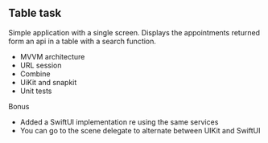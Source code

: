 ## Table task

Simple application with a single screen. Displays the appointments returned form an api in a table with a search function.

- MVVM architecture
- URL session
- Combine
- UiKit and snapkit
- Unit tests

Bonus

- Added a SwiftUI implementation re using the same services
- You can go to the scene delegate to alternate between UIKit and SwiftUI
